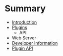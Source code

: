 # Summary

* [Introduction](README.md)
* [Plugins](docs/plugins/README.md)
   * API
* Web Server
* [Developer Information](docs/developer_information.md)
* [Plugin API](docs/plugins/api.md)

